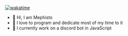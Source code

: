 [![wakatime](https://wakatime.com/badge/user/f9d04252-581b-43cf-8bc2-31351c68d2e6.svg)](https://wakatime.com/@Mephisto)

- 👋 Hi, I am Mephisto
- 👀 I love to program and dedicate most of my time to it
- 🌱 I currently work on a discord bot in JavaScript

<!---
Mephisto5558/Mephisto5558 is a ✨ special ✨ repository because its `README.md` (this file) appears on your GitHub profile.
You can click the Preview link to take a look at your changes.
--->
